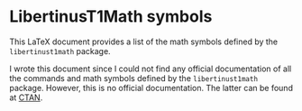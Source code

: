 # LibertinusT1Math symbols

This LaTeX document provides a list of the math symbols defined by the
`libertinust1math` package.

I wrote this document since I could not find any official documentation of all
the commands and math symbols defined by the `libertinust1math` package.
However, this is no official documentation.
The latter can be found at [CTAN](https://www.ctan.org/pkg/libertinust1math).
